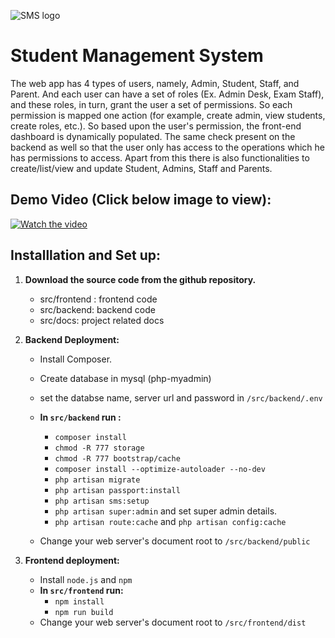 ![SMS logo](https://kerneldev.com/wp-content/uploads/2017/11/v240-62Artboard-1.png) 

# Student Management System

The web app has 4 types of users, namely, Admin, Student, Staff, and Parent. And each user can have a set of roles (Ex. Admin Desk, Exam Staff), and these roles, in turn, grant the user a set of permissions. So each permission is mapped one action (for example, create admin, view students, create roles, etc.). So based upon the user's permission, the front-end dashboard is dynamically populated. The same check present on the backend as well so that the user only has access to the operations which he has permissions to access. Apart from this there is also functionalities to create/list/view and update Student, Admins, Staff and Parents.

## Demo Video (Click below image to view):

[![Watch the video](https://img.youtube.com/vi/q5hc4QWdJdM/maxresdefault.jpg)](https://youtu.be/q5hc4QWdJdM)

 
## Installlation and Set up:

 1. **Download the source code from the github repository.**
	 - src/frontend : frontend code
	 - src/backend: backend code
	 - src/docs: project related docs
2. **Backend Deployment:**
	- Install Composer.
	- Create database in mysql (php-myadmin)
	- set the databse name, server url and password in `/src/backend/.env`
	- **In `src/backend` run :**
	
		- `composer install`
		- `chmod -R 777 storage`
		- `chmod -R 777 bootstrap/cache` 
		-  `composer install --optimize-autoloader --no-dev`
		- `php artisan migrate`
		- `php artisan passport:install`
		- `php artisan sms:setup`
		- `php artisan super:admin` and set super admin details.
		- `php artisan route:cache` and `php artisan config:cache`
	- Change your web server's document root  to `/src/backend/public`


3. **Frontend deployment:**
	- Install `node.js` and `npm` 
	- **In `src/frontend` run:**
		- `npm install`
		- `npm run build`
	- Change your web server's document root  to `/src/frontend/dist`

		
